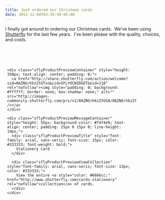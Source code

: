 ```yaml
---
title: Just ordered our Christmas cards
date: 2013-12-08T03:35:59-05:00
---
```

I finally got around to ordering our Christmas cards.  We&#8217;ve been using [Shutterfly](http://www.shutterfly.com/ "Shutterfly") for the last few years.  I&#8217;ve been please with the quality, choices, and costs.

<div class="sflyProductPreviewWidget" style="width: 425px; height: 494px;">
  <div class="sflyProductPreviewWidgetTop" style="height: 6px; background-image: url('http://cdn.staticsfly.com/img_/share/preview/msc/widget/top.gif');">
  </div>
  
  <div class="sflyProductPreviewWidgetCenter" style="height: 482px; padding: 0 6px 0 6px; background-image: url('http://cdn.staticsfly.com/img_/share/preview/msc/widget/bg.gif'); background-repeat: repeat-y;">
    <div class="sflyProductPreviewLogo" style="width: 105px; height: 34px; padding: 14px 0 0 14px;">
      <img style="padding: 0; background: #ffffff; border: none; box-shadow: none;" alt="" src="https://i0.wp.com/cdn.staticsfly.com/img_/share/preview/msc/widget/logo.gif?w=680"  />
    </div>
    
    <div class="sflyProductPreviewContainer" style="height: 350px; text-align: center; padding: 0;">
      <a href="http://share.shutterfly.com/action/welcome?sid=0AZNGrhkzZtGTso&cid=SFLYOCWIDGET&eid=118" rel="nofollow"><img style="padding: 0; background: #ffffff; border: none; box-shadow: none;" alt="" src="http://images-community.shutterfly.com/prs/v1/0AZNGrhkzZtGSA/0AZNGrhkzZtGSOwg/p/67b0de21b3127d902548/JPEG/1386473508000/0/" /></a>
    </div>
    
    <div class="sflyProductPreviewMessageContainer" style="height: 55px; background-color: #f4f4e9; text-align: center; padding: 15px 0 15px 0; line-height: 19px;">
      <div class="sflyProductPreviewTitle" style="font-family: arial, sans-seris; font-size: 15px; color: #333333; font-weight: bold;">
        Stationery Card
      </div>
      
      <div class="sflyProductPreviewViewCollection" style="font-family: arial, sans-seris; font-size: 13px; color: #333333;">
        View the entire <a style="color: #6666cc;" href="http://www.shutterfly.com/cards-stationery" rel="nofollow">collection</a> of cards.
      </div>
    </div>
  </div>
  
  <div class="sflyProductPreviewWidgetBottom" style="height: 6px; background-image: url('http://cdn.staticsfly.com/img_/share/preview/msc/widget/bottom.gif');">
  </div>
</div>

